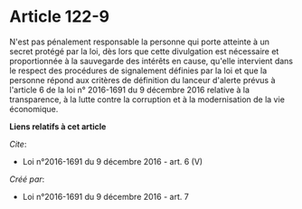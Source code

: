 # Article 122-9

N'est pas pénalement responsable la personne qui porte atteinte à un secret protégé par la loi, dès lors que cette
divulgation est nécessaire et proportionnée à la sauvegarde des intérêts en cause, qu'elle intervient dans le respect des
procédures de signalement définies par la loi et que la personne répond aux critères de définition du lanceur d'alerte prévus
à l'article 6 de la loi n° 2016-1691 du 9 décembre 2016 relative à la transparence, à la lutte contre la corruption et à la
modernisation de la vie économique.

**Liens relatifs à cet article**

_Cite_:

  - Loi n°2016-1691 du 9 décembre 2016 - art. 6 (V)

_Créé par_:

  - Loi n°2016-1691 du 9 décembre 2016 - art. 7
